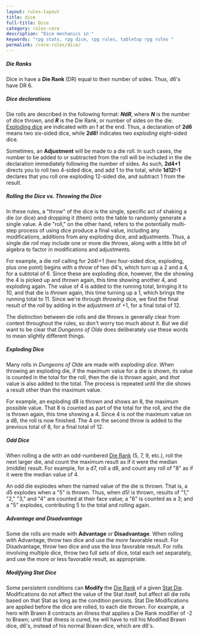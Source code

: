 ```yaml
---
layout: rules-layout
title: dice
full-title: Dice
category: rules-core
description: "Dice mechanics in "
keywords: "rpg stats, rpg dice, rpg rules, tabletop rpg rules "
permalink: /core-rules/dice/
---
```


<h5 id="die-rank">Die Ranks</h5>
<p>Dice in have a <strong>Die Rank</strong> (DR) equal to their number of sides. Thus, d6's have DR 6.</p>

<h5 id="dice-declaration">Dice declarations</h5>
<p>Die rolls are described in the following format: <strong><em>N</em>d<em>R</em></strong>, where <strong><em>N</em></strong> is the number of dice thrown, and <strong><em>R</em></strong> is the Die Rank, or number of sides on the die. <a href="#exploding-dice">Exploding dice</a> are indicated with an <strong>!</strong> at the end. Thus, a declaration of <strong>2d6</strong> means two six-sided dice, while <strong>2d8!</strong> indicates two <em>exploding</em> eight-sided dice.</p>
<p>Sometimes, an <span id="adjustments"><strong>Adjustment</strong></span> will be made to a die roll. In such cases, the number to be added to or subtracted from the roll will be included in the die declaration immediately following the number of sides. As such, <strong>2d4+1</strong> directs you to roll two 4-sided dice, and add 1 to the total, while <strong>1d12!-1</strong> declares that you roll one exploding 12-sided die, and subtract 1 from the result.</p>

<h5 id="roll-throw">Rolling the Dice vs. Throwing the Dice</h5>
<p>In these rules, a "throw" of the dice is the single, specific act of shaking a die (or dice) and dropping it (them) onto the table to randomly generate a single value. A die "roll," on the other hand, refers to the potentially multi-step process of using dice produce a final value, including any modifications, additions from any exploding dice, and adjustments. Thus, a single die <em>roll</em> may include one or more die <em>throws</em>, along with a little bit of algebra to factor in modifications and adjustments.</p>
<p>For example, a die <em>roll</em> calling for 2d4!+1 (two four-sided dice, exploding, plus one point) begins with a <em>throw</em> of two d4's, which turn up a 2 and a 4, for a subtotal of 6. Since these are exploding dice, however, the die showing the 4 is picked up and <em>thrown</em> again, this time showing another 4, and exploding again. The value of 4 is added to the running total, bringing it to 10, and that die is <em>thrown</em> again, this time turning up a 1, which brings the running total to 11. Since we're through <em>throwing</em> dice, we find the final result of the <em>roll</em> by adding in the adjustment of +1, for a final total of 12.</p>
<p>The distinction between die rolls and die throws is generally clear from context throughout the rules, so don't worry too much about it. But we did want to be clear that <em>Dungeons of Olde</em> does deliberately use these words to mean slightly different things.</p>

<h5 id="exploding-dice">Exploding Dice</h5>
<p>Many rolls in <em>Dungeons of Olde</em> are made with <em>exploding dice</em>. When throwing an exploding die, if the maximum value for a die is shown, its value is counted in the total for the roll, then the die is thrown again, and <em>that</em> value is also added to the total. The process is repeated until the die shows a result other than the maximum value.</p>
<p>For example, an exploding d8 is thrown and shows an 8, the maximum possible value. That 8 is counted as part of the total for the roll, and the die is thrown again, this time showing a 4. Since 4 is <em>not</em> the maximum value on a d8, the roll is now finished. The 4 on the second throw is added to the previous total of 8, for a final total of 12.</p>

<h5 id="odd-dice">Odd Dice</h5>
<p>When rolling a die with an odd-numbered <a href="#die-rank">Die Rank</a> (5, 7, 9, etc.), roll the next larger die, and count the maximum result as if it were the median (middle) result. For example, for a d7, roll a d8, and count any roll of "8" as if it were the median value of 4.</p>
<p>An odd die explodes when the named value of the die is thrown. That is, a d5 explodes when a "5" is thrown. Thus, when d5! is thrown, results of "1," "2," "3," and "4" are counted at their face value; a "6" is counted as a 3; and a "5" explodes, contributing 5 to the total and rolling again.</p>

<h5 id="adv-disadv">Advantage and Disadvantage</h5>
<p>Some die rolls are made with <strong>Advantage</strong> or <strong>Disadvantage</strong>. When rolling with Advantage, throw two dice and use the <em>more</em> favorable result. For Disadvantage, throw two dice and use the <em>less</em> favorable result. For rolls involving multiple dice, throw two full sets of dice, total each set separately, and use the more or less favorable result, as appropriate.</p>

<h5 id="modifying-dice">Modifying Stat Dice</h5>
<p>Some persistent conditions can <strong>Modify</strong> the <a href="#die-rank">Die Rank</a> of a given <a href="{{site.baseurl}}/core-rules/characters/#stat-dice">Stat Die</a>. Modifications do not affect the value of the Stat itself, but affect all die rolls based on that Stat as long as the condition persists. Stat Die Modifications are applied before the dice are rolled, to each die thrown. For example, a hero with Brawn 8 contracts an illness that applies a Die Rank modifier of -2 to Brawn; until that illness is cured, he will have to roll his Modified Brawn dice, d6's, instead of his normal Brawn dice, which are d8's.</p>
